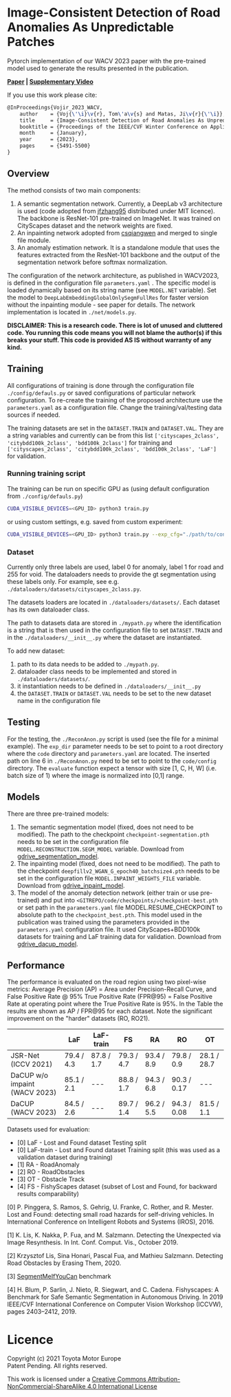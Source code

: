 # Image-Consistent Detection of Road Anomalies As Unpredictable Patches 
Pytorch implementation of our WACV 2023 paper with the pre-trained model used to generate the results presented in the publication.

**[Paper](https://openaccess.thecvf.com/content/WACV2023/papers/Vojir_Image-Consistent_Detection_of_Road_Anomalies_As_Unpredictable_Patches_WACV_2023_paper.pdf)
| [Supplementary
Video](https://drive.google.com/file/d/1uDXmdjTTItU1lNfKLF7uniLmznktRcQc/view?usp=share_link)** 

If you use this work please cite:
```latex
@InProceedings{Vojir_2023_WACV,
    author    = {Voj{\'\i}\v{r}, Tom\'a\v{s} and Matas, Ji\v{r}{\'\i}},
    title     = {Image-Consistent Detection of Road Anomalies As Unpredictable Patches},
    booktitle = {Proceedings of the IEEE/CVF Winter Conference on Applications of Computer Vision (WACV)},
    month     = {January},
    year      = {2023},
    pages     = {5491-5500}
}
```

## Overview

The method consists of two main components:
1. A semantic segmentation network. Currently, a DeepLab v3 architecture is
   used (code adopted from
   [jfzhang95](https://github.com/jfzhang95/pytorch-deeplab-xception)
   distributed under MIT licence). The backbone is ResNet-101 pre-trained on
   ImageNet. It was trained on CityScapes dataset and the network weights are
   fixed.
2. An inpainting network adopted from
   [csqiangwen](https://github.com/csqiangwen/DeepFillv2_Pytorch) and merged to
   single file module.
3. An anomaly estimation network. It is a standalone module that uses the
   features extracted from the ResNet-101 backbone and the output of the
   segmentation network before softmax normalization.

The configuration of the network architecture, as published in WACV2023, is
defined in the configuration file `parameters.yaml` .  The specific model is
loaded dynamically based on its string name (see `MODEL.NET` variable). Set the
model to `DeepLabEmbeddingGlobalOnlySegmFullRes` for faster version without the
inpainting module - see paper for details. The network implementation is
located in `./net/models.py`. 

**DISCLAIMER: This is a research code. There is lot of unused and cluttered code. You running this code means you will not blame the 
author(s) if this breaks your stuff. This code is provided AS IS without warranty of any kind.**

## Training

All configurations of training is done through the configuration file
`./config/defauls.py` or saved configurations of particular network
configuration. To re-create the training of the proposed architecture use the
`parameters.yaml` as a configuration file. Change the training/val/testing data
sources if needed.

The training datasets are set in the `DATASET.TRAIN` and `DATASET.VAL`. They
are a string variables and currently can be from this list
`['cityscapes_2class', 'citybdd100k_2class', 'bdd100k_2class']` for training
and `['cityscapes_2class', 'citybdd100k_2class', 'bdd100k_2class', 'LaF']` for
validation.

### Running training script
The training can be run on specific GPU as (using default configuration from `./config/defauls.py`)
```sh
CUDA_VISIBLE_DEVICES=<GPU_ID> python3 train.py
```
or using custom settings, e.g. saved from custom experiment:
```sh
CUDA_VISIBLE_DEVICES=<GPU_ID> python3 train.py --exp_cfg="./path/to/config_file.yaml"
```

### Dataset

Currently only three labels are used, label 0 for anomaly, label 1 for road and
255 for void. The dataloaders needs to provide the gt segmentation using these
labels only. For example, see e.g.
`./dataloaders/datasets/cityscapes_2class.py`.

The datasets loaders are located in `./dataloaders/datasets/`. Each dataset has
its own dataloader class. 

The path to datasets data are stored in `./mypath.py` where the identification
is a string that is then used in the configuration file to set `DATASET.TRAIN` and
in the `./dataloaders/__init__.py` where the dataset are instantiated.

To add new dataset:
1. path to its data needs to be added to `./mypath.py`.  
2. dataloader class needs to be implemented and stored in `./dataloaders/datasets/`.
3. it instantiation needs to be defined in `./dataloaders/__init__.py` 
4. the `DATASET.TRAIN` or `DATASET.VAL` needs to be set to the new dataset name in the configuration file  

## Testing

For the testing, the `./ReconAnon.py` script is used (see the file for
a minimal example). The `exp_dir` parameter needs to be set to point to a root
directory where the `code` directory and `parameters.yaml` are located.  The
inserted path on line 6 in `./ReconAnon.py` need to be set to point to the
`code/config` directory.  The `evaluate` function expect a tensor with size [1, C, H,
W] (i.e. batch size of 1) where the image is normalized into [0,1] range. 

## Models

There are three pre-trained models:
1. The semantic segmentation model (fixed, does not need to be modified).
   The path to the checkpoint `checkpoint-segmentation.pth` needs to be set
   in the configuration file `MODEL.RECONSTRUCTION.SEGM_MODEL` variable.
   Download from
   [gdrive_segmentation_model](https://drive.google.com/file/d/1ahx2EaYGQQpK5uXSBRagt_okFnvSex_I/view?usp=share_link).
1. The inpainting model (fixed, does not need to be modified).
   The path to the checkpoint `deepfillv2_WGAN_G_epoch40_batchsize4.pth` needs to be set
   in the configuration file `MODEL.INPAINT_WEIGHTS_FILE` variable.
   Download from
   [gdrive_inpaint_model](https://drive.google.com/file/d/1zb49M2dhRK_7RMPYhQA5l--WbKXFQVuw/view?usp=share_link).
2. The model of the anomaly detection network (either train or use pre-trained)
   and put into `<GITREPO/code/checkpoints/>checkpoint-best.pth` or set path in
   the `parameters.yaml` file MODEL.RESUME_CHECKPOINT to absolute path to the
   `checkpoint_best.pth`. This model used in the publication was trained using
   the parameters provided in the `parameters.yaml` configuration file. It used
   CityScapes+BDD100k datasets for training and LaF training data for
   validation. Download from
   [gdrive_dacup_model](https://drive.google.com/file/d/1z-Hxfd8rqX1fSljZowVkeLC9w6w5xv3i/view?usp=share_link).

## Performance 

The performance is evaluated on the road region using two pixel-wise metrics:
Average Precision (AP) = Area under Precision-Recall Curve, and False Positive
Rate @ 95% True Positive Rate (FPR@95) = False Positive Rate at operating point
where the True Positive Rate is 95%. In the Table the results are shown as AP
/ FPR@95 for each dataset. Note the significant improvement on the "harder"
datasets (RO, RO21).

|                               | LaF          | LaF-train    | FS           | RA           | RO            | OT            |
| ----------------------------- | ------------ | ------------ | ------------ | ------------ | ------------  | ------------- |
| JSR-Net (ICCV 2021)           | 79.4 / 4.3   | 87.8 / 1.7   | 79.3 / 4.7   | 93.4 / 8.9   | 79.8 / 0.9    | 28.1 / 28.7   |
| DaCUP w/o impaint (WACV 2023) | 85.1 / 2.1   | ---          | 88.8 / 1.7   | 94.3 /   6.8 | 90.3 /   0.17 | ---           |
| DaCUP (WACV 2023)             | 84.5 / 2.6   | ---          | 89.7 / 1.4   | 96.2 /   5.5 | 94.3 /  0.08  | 81.5 / 1.1    |


Datasets used for evaluation:
* [0] LaF - Lost and Found dataset Testing split
* [0] LaF-train - Lost and Found dataset Training split (this was used as a validation dataset during training)
* [1] RA - RoadAnomaly
* [2] RO - RoadObstacles
* [3] OT - Obstacle Track 
* [4] FS - FishyScapes dataset (subset of Lost and Found, for backward results comparability)


[0] P. Pinggera, S. Ramos, S. Gehrig, U. Franke, C. Rother, and R. Mester. Lost
and Found: detecting small road hazards for self-driving vehicles. In
International Conference on Intelligent Robots and Systems (IROS), 2016.  

[1] K. Lis, K. Nakka, P. Fua, and M. Salzmann. Detecting the Unexpected via Image
Resynthesis. In Int. Conf. Comput.  Vis., October 2019.

[2] Krzysztof Lis, Sina Honari, Pascal Fua, and Mathieu Salzmann. Detecting
Road Obstacles by Erasing Them, 2020.

[3] [SegmentMeIfYouCan](https://segmentmeifyoucan.com/) benchmark

[4] H. Blum, P. Sarlin, J. Nieto, R. Siegwart, and C. Cadena.  Fishyscapes:
A Benchmark for Safe Semantic Segmentation in Autonomous Driving. In 2019
IEEE/CVF International Conference on Computer Vision Workshop (ICCVW), pages
2403–2412, 2019.

# Licence
Copyright (c) 2021 Toyota Motor Europe<br>
Patent Pending. All rights reserved.

This work is licensed under a [Creative Commons
Attribution-NonCommercial-ShareAlike 4.0 International
License](https://creativecommons.org/licenses/by-nc/4.0/)


